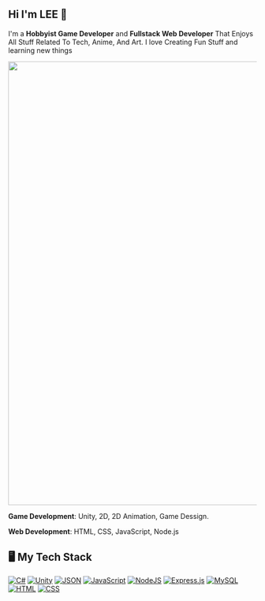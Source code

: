 ## Hi I'm LEE 👋

I'm a **Hobbyist Game Developer** and **Fullstack Web Developer** That Enjoys All Stuff Related To Tech, Anime, And Art. I love Creating Fun Stuff and learning new things

<img src="https://tenor.com/view/hata-motohiro-colors-toho-animation-gif-14658939984423718328.gif" width="900px" />

**Game Development**: Unity, 2D, 2D Animation, Game Dessign.

**Web Development**: HTML, CSS, JavaScript, Node.js

## 🖥️ My Tech Stack

[![C#](https://custom-icon-badges.demolab.com/badge/C%23-%23239120.svg?logo=cshrp&logoColor=white)](#)
[![Unity](https://img.shields.io/badge/Unity-%23000000.svg?logo=unity&logoColor=white)](#)
[![JSON](https://img.shields.io/badge/JSON-000?logo=json&logoColor=fff)](#)
[![JavaScript](https://img.shields.io/badge/JavaScript-F7DF1E?logo=javascript&logoColor=000)](#)
[![NodeJS](https://img.shields.io/badge/Node.js-6DA55F?logo=node.js&logoColor=white)](#)
[![Express.js](https://img.shields.io/badge/Express.js-%23404d59.svg?logo=express&logoColor=%2361DAFB)](#)
[![MySQL](https://img.shields.io/badge/MySQL-4479A1?logo=mysql&logoColor=fff)](#)
[![HTML](https://img.shields.io/badge/HTML-%23E34F26.svg?logo=html5&logoColor=white)](#)
[![CSS](https://img.shields.io/badge/CSS-1572B6?logo=css3&logoColor=fff)](#)

